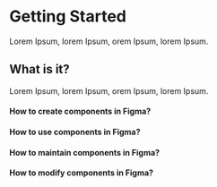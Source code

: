 # Getting Started

Lorem Ipsum, lorem Ipsum, orem Ipsum, lorem Ipsum.

## What is it?

Lorem Ipsum, lorem Ipsum, orem Ipsum, lorem Ipsum.
#### How to create components in Figma?

#### How to use components in Figma?

#### How to maintain components in Figma?

#### How to modify components in Figma?

